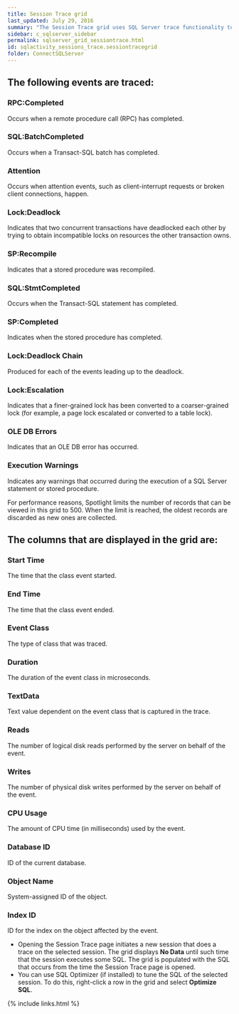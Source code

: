 ```yaml
---
title: Session Trace grid
last_updated: July 29, 2016
summary: "The Session Trace grid uses SQL Server trace functionality to show the SQL events and activity generated by the selected session."
sidebar: c_sqlserver_sidebar
permalink: sqlserver_grid_sessiontrace.html
id: sqlactivity_sessions_trace.sessiontracegrid
folder: ConnectSQLServer
---
```


## The following events are traced:

### RPC:Completed

Occurs when a remote procedure call (RPC) has completed.

### SQL:BatchCompleted

Occurs when a Transact-SQL batch has completed.

### Attention

Occurs when attention events, such as client-interrupt requests or broken client connections, happen.

### Lock:Deadlock

Indicates that two concurrent transactions have deadlocked each other by trying to obtain incompatible locks on resources the other transaction owns.

### SP:Recompile

Indicates that a stored procedure was recompiled.

### SQL:StmtCompleted

Occurs when the Transact-SQL statement has completed.

### SP:Completed

Indicates when the stored procedure has completed.

### Lock:Deadlock Chain

Produced for each of the events leading up to the deadlock.

### Lock:Escalation

Indicates that a finer-grained lock has been converted to a coarser-grained lock (for example, a page lock escalated or converted to a table lock).

### OLE DB Errors

Indicates that an OLE DB error has occurred.

### Execution Warnings

Indicates any warnings that occurred during the execution of a SQL Server statement or stored procedure.


For performance reasons, Spotlight limits the number of records that can be viewed in this grid to 500. When the limit is reached, the oldest records are discarded as new ones are collected.

## The columns that are displayed in the grid are:

### Start Time

The time that the class event started.

### End Time

The time that the class event ended.

### Event Class

The type of class that was traced.

### Duration

The duration of the event class in microseconds.

### TextData

Text value dependent on the event class that is captured in the trace.

### Reads

The number of logical disk reads performed by the server on behalf of the event.

### Writes

The number of physical disk writes performed by the server on behalf of the event.

### CPU Usage

The amount of CPU time (in milliseconds) used by the event.

### Database ID

ID of the current database.

### Object Name

System-assigned ID of the object.

### Index ID

ID for the index on the object affected by the event.


<note type="note"></note>

* Opening the Session Trace page initiates a new session that does a trace on the selected session. The grid displays **No Data** until such time that the session executes some SQL. The grid is populated with the SQL that occurs from the time the Session Trace page is opened.
* You can use SQL Optimizer (if installed) to tune the SQL of the selected session. To do this, right-click a row in the grid and select **Optimize SQL**.



{% include links.html %}
